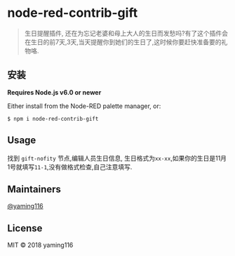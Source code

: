 # node-red-contrib-gift

> 生日提醒插件, 还在为忘记老婆和母上大人的生日而发愁吗?有了这个插件会在生日的前7天,3天,当天提醒你到她们的生日了,这时候你要赶快准备要的礼物咯.


## 安装

**Requires Node.js v6.0 or newer**

Either install from the Node-RED palette manager, or:

```
$ npm i node-red-contrib-gift
```

## Usage

找到 `gift-nofity` 节点,编辑人员生日信息, 生日格式为`xx-xx`,如果你的生日是11月1号就填写`11-1`,没有做格式检查,自己注意填写.

## Maintainers

[@yaming116](https://github.com/yaming116)

## License

MIT © 2018 yaming116